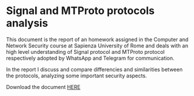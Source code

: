 # Signal and MTProto protocols analysis
This document is the report of an homework assigned in the Computer and Network Security course at Sapienza University of Rome and deals with an high level understanding of Signal protocol and MTProto protocol respectively adopted by WhatsApp and Telegram for communication.

In the report I discuss and compare differencies and similarities between the protocols, analyzing some important security aspects.

Download the document [HERE](https://github.com/PanK0/Signal-and-MTProto-protocols-analysis/blob/main/Signal-and-MTProto-analysis.pdf)
